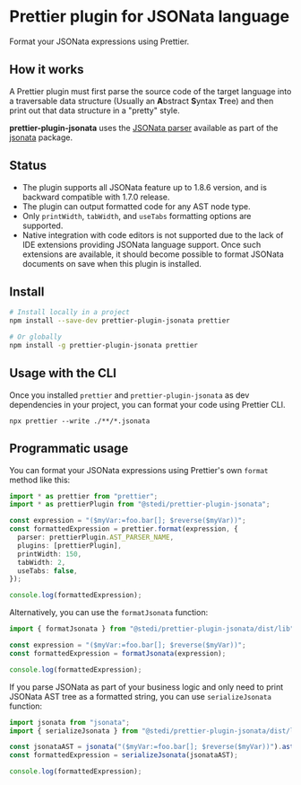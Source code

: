 # Prettier plugin for JSONata language

Format your JSONata expressions using Prettier.

## How it works

A Prettier plugin must first parse the source code of the target language
into a traversable data structure (Usually an **A**bstract **S**yntax **T**ree)
and then print out that data structure in a "pretty" style.

**prettier-plugin-jsonata** uses the [JSONata parser](https://github.com/jsonata-js/jsonata/blob/master/src/parser.js) available as part of the [jsonata](https://github.com/jsonata-js/jsonata) package.

## Status

- The plugin supports all JSONata feature up to 1.8.6 version, and is backward compatible with 1.7.0 release.
- The plugin can output formatted code for any AST node type.
- Only `printWidth`, `tabWidth`, and `useTabs` formatting options are supported.
- Native integration with code editors is not supported due to the lack of IDE extensions providing JSONata language support. Once such extensions are available, it should become possible to format JSONata documents on save when this plugin is installed.

## Install

```bash
# Install locally in a project
npm install --save-dev prettier-plugin-jsonata prettier

# Or globally
npm install -g prettier-plugin-jsonata prettier
```

## Usage with the CLI

Once you installed `prettier` and `prettier-plugin-jsonata` as dev dependencies in your project,
you can format your code using Prettier CLI.

```
npx prettier --write ./**/*.jsonata
```

## Programmatic usage

You can format your JSONata expressions using Prettier's own `format` method like this:

```ts
import * as prettier from "prettier";
import * as prettierPlugin from "@stedi/prettier-plugin-jsonata";

const expression = "($myVar:=foo.bar[]; $reverse($myVar))";
const formattedExpression = prettier.format(expression, {
  parser: prettierPlugin.AST_PARSER_NAME,
  plugins: [prettierPlugin],
  printWidth: 150,
  tabWidth: 2,
  useTabs: false,
});

console.log(formattedExpression);
```

Alternatively, you can use the `formatJsonata` function:

```ts
import { formatJsonata } from "@stedi/prettier-plugin-jsonata/dist/lib";

const expression = "($myVar:=foo.bar[]; $reverse($myVar))";
const formattedExpression = formatJsonata(expression);

console.log(formattedExpression);
```

If you parse JSONata as part of your business logic and only need to print JSONata AST tree as a formatted string,
you can use `serializeJsonata` function:

```ts
import jsonata from "jsonata";
import { serializeJsonata } from "@stedi/prettier-plugin-jsonata/dist/lib";

const jsonataAST = jsonata("($myVar:=foo.bar[]; $reverse($myVar))").ast();
const formattedExpression = serializeJsonata(jsonataAST);

console.log(formattedExpression);
```
